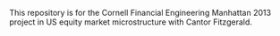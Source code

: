 This repository is for the Cornell Financial Engineering Manhattan 2013 project in US equity market microstructure with Cantor Fitzgerald.
